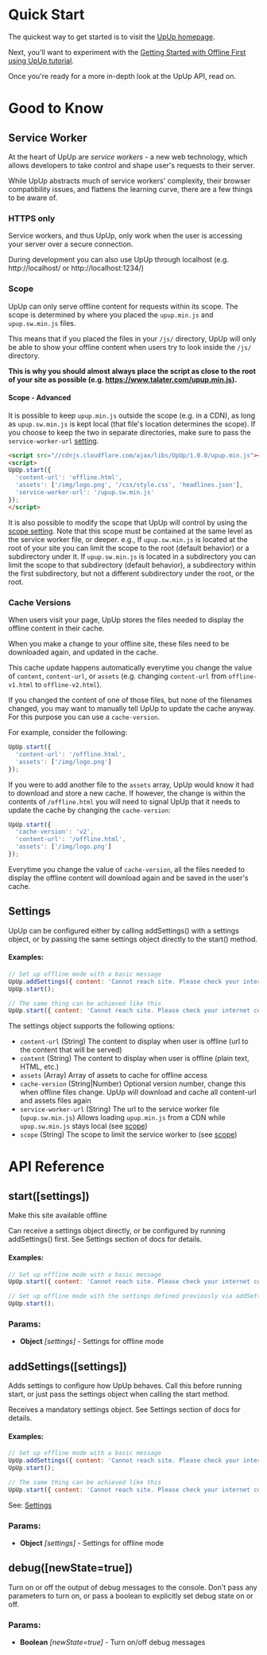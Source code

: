 

<!-- Start src/upup.js -->

# Quick Start

The quickest way to get started is to visit the [UpUp homepage](https://www.talater.com/upup/).

Next, you'll want to experiment with the [Getting Started with Offline First using UpUp tutorial](https://www.talater.com/upup/getting-started-with-offline-first.html).

Once you're ready for a more in-depth look at the UpUp API, read on.

# Good to Know

## Service Worker

At the heart of UpUp are *service workers* - a new web technology, which allows developers to take control and shape user's requests to their server.

While UpUp abstracts much of service workers' complexity, their browser compatibility issues, and flattens the learning curve, there are a few things to be aware of.

### HTTPS only

Service workers, and thus UpUp, only work when the user is accessing your server over a secure connection.

During development you can also use UpUp through localhost (e.g. http://localhost/ or http://localhost:1234/)

### Scope

UpUp can only serve offline content for requests within its scope. The scope is determined by where you placed the `upup.min.js` and `upup.sw.min.js` files.

This means that if you placed the files in your `/js/` directory, UpUp will only be able to show your offline content when users try to look inside the `/js/` directory.

**This is why you should almost always place the script as close to the root of your site as possible (e.g. https://www.talater.com/upup.min.js).**

#### Scope - Advanced
It is possible to keep `upup.min.js` outside the scope (e.g. in a CDN), as long as `upup.sw.min.js` is kept local (that file's location determines the scope).
If you choose to keep the two in separate directories, make sure to pass the `service-worker-url` [setting](https://github.com/TalAter/UpUp/tree/master/docs#settings).
````html
<script src="//cdnjs.cloudflare.com/ajax/libs/UpUp/1.0.0/upup.min.js"></script>
<script>
UpUp.start({
  'content-url': 'offline.html',
  'assets': ['/img/logo.png', '/css/style.css', 'headlines.json'],
  'service-worker-url': '/upup.sw.min.js'
});
</script>
````

It is also possible to modify the scope that UpUp will control by using the [scope setting](https://github.com/TalAter/UpUp/tree/master/docs#settings). Note that this scope must be contained at the same level as the service worker file, or deeper.
e.g., If `upup.sw.min.js` is located at the root of your site you can limit the scope to the root (default behavior) or a subdirectory under it. If `upup.sw.min.js` is located in a subdirectory you can limit the scope to that subdirectory (default behavior), a subdirectory within the first subdirectory, but not a different subdirectory under the root, or the root.

### Cache Versions

When users visit your page, UpUp stores the files needed to display the offline content in their cache.

When you make a change to your offline site, these files need to be downloaded again, and updated in the cache.

This cache update happens automatically everytime you change the value of `content`, `content-url`, or `assets` (e.g. changing `content-url` from `offline-v1.html` to `offline-v2.html`).

If you changed the content of one of those files, but none of the filenames changed, you may want to manually tell UpUp to update the cache anyway. For this purpose you can use a `cache-version`.

For example, consider the following:

````javascript
UpUp.start({
  'content-url': '/offline.html',
  'assets': ['/img/logo.png']
});
````

If you were to add another file to the `assets` array, UpUp would know it had to download and store a new cache. If however, the change is within the contents of `/offline.html` you will need to signal UpUp that it needs to update the cache by changing the `cache-version`:

````javascript
UpUp.start({
  'cache-version': 'v2',
  'content-url': '/offline.html',
  'assets': ['/img/logo.png']
});
````

Everytime you change the value of `cache-version`, all the files needed to display the offline content will download again and be saved in the user's cache.

## Settings

UpUp can be configured either by calling addSettings() with a settings object, or by passing the
same settings object directly to the start() method.

#### Examples:
````javascript
// Set up offline mode with a basic message
UpUp.addSettings({ content: 'Cannot reach site. Please check your internet connection.' });
UpUp.start();

// The same thing can be achieved like this
UpUp.start({ content: 'Cannot reach site. Please check your internet connection.' });
````

The settings object supports the following options:
- `content-url`        (String)  The content to display when user is offline (url to the content that will be served)
- `content`            (String)  The content to display when user is offline (plain text, HTML, etc.)
- `assets`             (Array)   Array of assets to cache for offline access
- `cache-version`      (String|Number) Optional version number, change this when offline files change. UpUp will download and cache all content-url and assets files again
- `service-worker-url` (String)  The url to the service worker file (`upup.sw.min.js`)
                                 Allows loading `upup.min.js` from a CDN while `upup.sw.min.js` stays local (see [scope](https://github.com/TalAter/UpUp/blob/master/docs/README.md#scope))
- `scope`              (String)  The scope to limit the service worker to (see [scope](https://github.com/TalAter/UpUp/blob/master/docs/README.md#scope))

# API Reference

## start([settings])

Make this site available offline

Can receive a settings object directly, or be configured by running addSettings() first.
See Settings section of docs for details.

#### Examples:
````javascript
// Set up offline mode with a basic message
UpUp.start({ content: 'Cannot reach site. Please check your internet connection.' });

// Set up offline mode with the settings defined previously via addSettings()
UpUp.start();
````

### Params:

* **Object** *[settings]* - Settings for offline mode

## addSettings([settings])

Adds settings to configure how UpUp behaves.
Call this before running start, or just pass the settings object when calling the start method.

Receives a mandatory settings object. See Settings section of docs for details.

#### Examples:
````javascript
// Set up offline mode with a basic message
UpUp.addSettings({ content: 'Cannot reach site. Please check your internet connection.' });
UpUp.start();

// The same thing can be achieved like this
UpUp.start({ content: 'Cannot reach site. Please check your internet connection.' });
````

See: [Settings](#settings)

### Params:

* **Object** *[settings]* - Settings for offline mode

## debug([newState=true])

Turn on or off the output of debug messages to the console.
Don't pass any parameters to turn on, or pass a boolean to explicitly set
debug state on or off.

### Params:

* **Boolean** *[newState=true]* - Turn on/off debug messages

<!-- End src/upup.js -->

